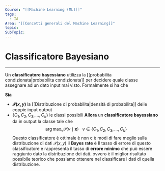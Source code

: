 ```yaml
---
Course: "[[Machine Learning (ML)]]"
tags:
  - IA
Area: "[[Concetti generali del Machine Learning]]"
topic: 
SubTopic:
---
```

# Classificatore Bayesiano
---
Un __classificatore bayessiano__ utilizza la [[probabilita condizionata|probabilita condizionata]] per decidere quale classe assegnare ad un dato input mai visto. Formalmente si ha che

__Sia__
- __$\mathcal{P}(x, y)$__ la [[Distribuzione di probabilita|densità di probabilita]] delle coppie input output 
- $\{C_1, C_2, C_3, \dots, C_k\}$ le classi possibili
 __Allora__ un __classificatore bayessiano__ da in output la classe tale che $$\arg\max_v \mathcal{P}(v \mid \mathbf{x}) \ \ \ v \in  \{C_1, C_2, C_3, \dots, C_k\} $$
Questo classificatore è ottimale è  non c è modi di fare meglio sulla distribuzione di dati $\mathcal{P}(x, y)$
il __Bayes rate__ è Il tasso di errore di questo classificatore e rappresenta il tasso di __errore minimo__ che può essere raggiunto dato la distribuzione dei dati. ovvero è il miglior risultato possibile teorico che possiamo ottenere nel classificare i dati di quella distribuzione.